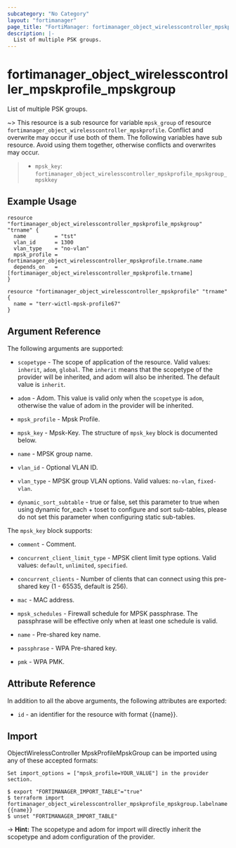 ```yaml
---
subcategory: "No Category"
layout: "fortimanager"
page_title: "FortiManager: fortimanager_object_wirelesscontroller_mpskprofile_mpskgroup"
description: |-
  List of multiple PSK groups.
---
```


# fortimanager_object_wirelesscontroller_mpskprofile_mpskgroup
List of multiple PSK groups.

~> This resource is a sub resource for variable `mpsk_group` of resource `fortimanager_object_wirelesscontroller_mpskprofile`. Conflict and overwrite may occur if use both of them.
The following variables have sub resource. Avoid using them together, otherwise conflicts and overwrites may occur.
>- `mpsk_key`: `fortimanager_object_wirelesscontroller_mpskprofile_mpskgroup_mpskkey`



## Example Usage

```hcl
resource "fortimanager_object_wirelesscontroller_mpskprofile_mpskgroup" "trname" {
  name         = "tst"
  vlan_id      = 1300
  vlan_type    = "no-vlan"
  mpsk_profile = fortimanager_object_wirelesscontroller_mpskprofile.trname.name
  depends_on   = [fortimanager_object_wirelesscontroller_mpskprofile.trname]
}

resource "fortimanager_object_wirelesscontroller_mpskprofile" "trname" {
  name = "terr-wictl-mpsk-profile67"
}
```

## Argument Reference


The following arguments are supported:

* `scopetype` - The scope of application of the resource. Valid values: `inherit`, `adom`, `global`. The `inherit` means that the scopetype of the provider will be inherited, and adom will also be inherited. The default value is `inherit`.
* `adom` - Adom. This value is valid only when the `scopetype` is `adom`, otherwise the value of adom in the provider will be inherited.
* `mpsk_profile` - Mpsk Profile.

* `mpsk_key` - Mpsk-Key. The structure of `mpsk_key` block is documented below.
* `name` - MPSK group name.
* `vlan_id` - Optional VLAN ID.
* `vlan_type` - MPSK group VLAN options. Valid values: `no-vlan`, `fixed-vlan`.

* `dynamic_sort_subtable` - true or false, set this parameter to true when using dynamic for_each + toset to configure and sort sub-tables, please do not set this parameter when configuring static sub-tables.

The `mpsk_key` block supports:

* `comment` - Comment.
* `concurrent_client_limit_type` - MPSK client limit type options. Valid values: `default`, `unlimited`, `specified`.

* `concurrent_clients` - Number of clients that can connect using this pre-shared key (1 - 65535, default is 256).
* `mac` - MAC address.
* `mpsk_schedules` - Firewall schedule for MPSK passphrase. The passphrase will be effective only when at least one schedule is valid.
* `name` - Pre-shared key name.
* `passphrase` - WPA Pre-shared key.
* `pmk` - WPA PMK.


## Attribute Reference

In addition to all the above arguments, the following attributes are exported:
* `id` - an identifier for the resource with format {{name}}.

## Import

ObjectWirelessController MpskProfileMpskGroup can be imported using any of these accepted formats:
```
Set import_options = ["mpsk_profile=YOUR_VALUE"] in the provider section.

$ export "FORTIMANAGER_IMPORT_TABLE"="true"
$ terraform import fortimanager_object_wirelesscontroller_mpskprofile_mpskgroup.labelname {{name}}
$ unset "FORTIMANAGER_IMPORT_TABLE"
```
-> **Hint:** The scopetype and adom for import will directly inherit the scopetype and adom configuration of the provider.

